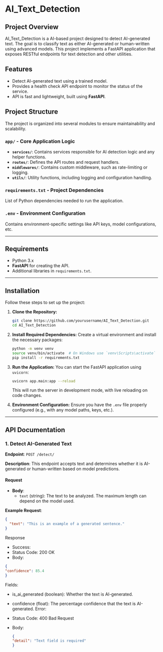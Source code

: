 # AI_Text_Detection

## Project Overview
AI_Text_Detection is a AI-based project designed to detect AI-generated text. The goal is to classify text as either AI-generated or human-written using advanced models. This project implements a FastAPI application that exposes RESTful endpoints for text detection and other utilities.

## Features
- Detect AI-generated text using a trained model.
- Provides a health check API endpoint to monitor the status of the service.
- API is fast and lightweight, built using **FastAPI**.
  
## Project Structure
The project is organized into several modules to ensure maintainability and scalability.

### `app/` - Core Application Logic
- **`services/`**: Contains services responsible for AI detection logic and any helper functions.
- **`routes/`**: Defines the API routes and request handlers.
- **`middlewares/`**: Contains custom middleware, such as rate-limiting or logging.
- **`utils/`**: Utility functions, including logging and configuration handling.


### `requirements.txt` - Project Dependencies
List of Python dependencies needed to run the application.

### `.env` - Environment Configuration
Contains environment-specific settings like API keys, model configurations, etc.

---

## Requirements
- Python 3.x
- **FastAPI** for creating the API.
- Additional libraries in `requirements.txt`.

---

## Installation

Follow these steps to set up the project:

1. **Clone the Repository:**
    ```bash
    git clone https://github.com/yourusername/AI_Text_Detection.git
    cd AI_Text_Detection
    ```

2. **Install Required Dependencies:**
    Create a virtual environment and install the necessary packages:
    ```bash
    python -m venv venv
    source venv/bin/activate  # On Windows use `venv\Scripts\activate`
    pip install -r requirements.txt
    ```

3. **Run the Application:**
    You can start the FastAPI application using `uvicorn`:
    ```bash
    uvicorn app.main:app --reload
    ```

    This will run the server in development mode, with live reloading on code changes.

4. **Environment Configuration:**
    Ensure you have the `.env` file properly configured (e.g., with any model paths, keys, etc.).

---

## API Documentation

### **1. Detect AI-Generated Text**

**Endpoint**: `POST /detect/`

**Description**: This endpoint accepts text and determines whether it is AI-generated or human-written based on model predictions.

#### Request
- **Body**:
  - `text` (string): The text to be analyzed. The maximum length can depend on the model used.
  
**Example Request**:
```json
{
  "text": "This is an example of a generated sentence."
}
```

Response
  - Success:
  - Status Code: 200 OK
  - Body:
  ```json
  {
  "confidence": 85.4
}
```

Fields:

  - is_ai_generated (boolean): Whether the text is AI-generated.
  - confidence (float): The percentage confidence that the text is
  AI-generated.
Error:

  - Status Code: 400 Bad Request
  - Body:
    ```json
    {
    "detail": "Text field is required"
    }
```
